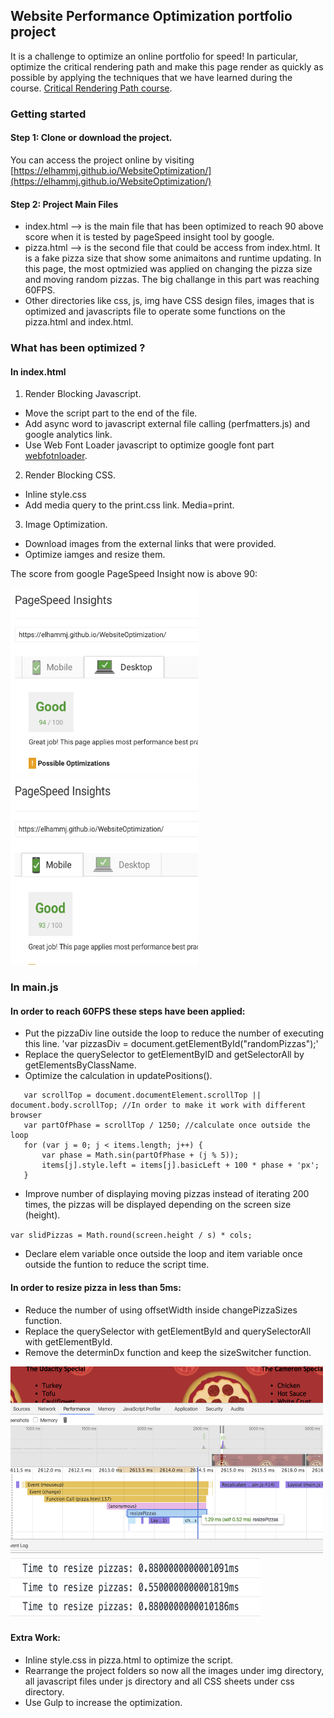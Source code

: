## Website Performance Optimization portfolio project

It is a challenge to optimize an online portfolio for speed! In particular, optimize the critical rendering path and make this page render as quickly as possible by applying the techniques that we have learned during the course. [Critical Rendering Path course](https://www.udacity.com/course/ud884).

### Getting started

#### Step 1: Clone or download the project. 

You can access the project online by visiting [https://elhammj.github.io/WebsiteOptimization/](https://elhammj.github.io/WebsiteOptimization/)

#### Step 2: Project Main Files 

* index.html --> is the main file that has been optimized to reach 90 above score when it is tested by pageSpeed insight tool by google. 
* pizza.html --> is the second file that could be access from index.html. It is a fake pizza size that show some animaitons and runtime updating. In this page, the most optmizied was applied on changing the pizza size and moving random pizzas. The big challange in this part was reaching 60FPS. 
* Other directories like css, js, img have CSS design files, images that is optimized and javascripts file to operate some functions on the pizza.html and index.html. 

### What has been optimized ? 

#### In index.html

1. 	Render Blocking Javascript. 
	
* Move the script part to the end of the file. 
* Add async word to javascript external file calling (perfmatters.js) and google analytics link. 
* Use Web Font Loader javascript to optimize google font part [webfotnloader](https://github.com/typekit/webfontloader). 
		
2. Render Blocking CSS. 
	
* Inline style.css
* Add media query to the print.css link. Media=print. 
		
3. Image Optimization. 
	
* Download images from the external links that were provided.
* Optimize iamges and resize them. 

The score from google PageSpeed Insight now is above 90:

<img src="img/githubdesktop.png" width="300" height="300"> <img src="img/githubmobile.png" width="300" height="300">


### In main.js

#### In order to reach 60FPS these steps have been applied:
	
* Put the pizzaDiv line outside the loop to reduce the number of executing this line. 
	'var pizzasDiv = document.getElementById("randomPizzas");' 
* Replace the querySelector to getElementByID and getSelectorAll by getElementsByClassName.
* Optimize the calculation in updatePositions().

```
   var scrollTop = document.documentElement.scrollTop || document.body.scrollTop; //In order to make it work with different browser
   var partOfPhase = scrollTop / 1250; //calculate once outside the loop
   for (var j = 0; j < items.length; j++) {
       var phase = Math.sin(partOfPhase + (j % 5));
       items[j].style.left = items[j].basicLeft + 100 * phase + 'px';
   }
```
  	 
* Improve number of displaying moving pizzas instead of iterating 200 times, the pizzas will be displayed depending on the screen size (height).

`var slidPizzas = Math.round(screen.height / s) * cols;`
		
* Declare elem variable once outside the loop and item variable once outside the funtion to reduce the script time. 
	
#### In order to resize pizza in less than 5ms:
	
* Reduce the number of using offsetWidth inside changePizzaSizes function.
* Replace the querySelector with getElementById and querySelectorAll with getElementById.
* Remove the determinDx function and keep the sizeSwitcher function. 

<img src="img/resizeFromTool.png" width="500" height="300">
<img src="img/resizeFromConsole.png" width="400" height="100">


#### Extra Work:
	
* Inline style.css in pizza.html to optimize the script. 
* Rearrange the project folders so now all the images under img directory, all javascript files under js directory and all CSS sheets under css directory. 
* Use Gulp to increase the optimization. 


